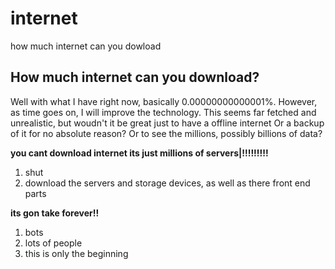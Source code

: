 # internet
how much internet can you dowload

## How much internet can you download?
Well with what I have right now, basically 0.00000000000001%.
However, as time goes on, I will improve the technology.
This seems far fetched and unrealistic, but woudn't it be great just to have a offline internet
Or a backup of it for no absolute reason?
Or to see the millions, possibly billions of data?

**you cant download internet its just millions of servers|!!!!!!!!!**
1. shut
2. download the servers and storage devices, as well as there front end parts

**its gon take forever!!**
1. bots
2. lots of people
3. this is only the beginning
